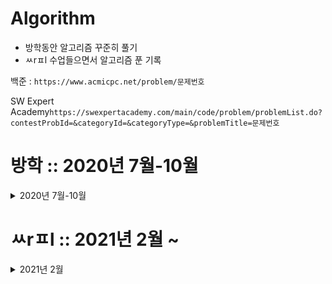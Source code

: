 # Algorithm
* 방학동안 알고리즘 꾸준히 풀기
* ㅆrㅍl 수업들으면서 알고리즘 푼 기록

백준 : `https://www.acmicpc.net/problem/문제번호`

SW Expert Academy`https://swexpertacademy.com/main/code/problem/problemList.do?contestProbId=&categoryId=&categoryType=&problemTitle=문제번호`





# 방학 :: 2020년 7월-10월

<details markdown="1">
<summary> 2020년 7월-10월 </summary>

### 7월 동안 푼 문제
<details markdown="1">
<summary> 7월 동안 푼 문제 </summary>

#### 20-07-01
  * 어려운 문제는 손이 안간다 .. ㅠㅠ

#### 20-07-02
  * 1010번 : 규칙을 이해하면 풀기는 쉬운문제이다 가로로 푸는 방법보다 세로로 푸는 방법이 간단해서 놀랐다
  * 1003번 : 처음에는 dp 풀기도 싫었는데 한번에 풀리니까 재밌다 ㅎㅎ

#### 20-07-03
  * 9012번 괄호 : 너무 쉬운문제라서 날짜채우기 사실은 0712에 푼 쉬운문제이다
  * **2164번 카드2** : 쉬운문제인줄 알았는데 풀이보고 다시 한번 풀어봐야겠다 0712에 푼문제

#### 20-07-05
  * 9655번 돌 게임: 너무 쉬워서 어이가 없는 문제..; 생각을 잘해야한다는 문제인건가 처음 풀고 뿌듯했는데 그냥 %2만 하면 되는 거였다.......!
  * 2193번 이친수 : 무조건 10으로 시작해야 하며 뒤에가 1일 경우는 0밖에 못온다는 규칙을 파악하고 손으로 풀어보았더니 피보나치수열이었다 그래서 금방 풀 수 있었다! 근데 범위체크 꼭 하자 ...ㅠㅠ

#### 20-07-06
  * 2748번 피보나치수2 : 입력값의 최소와 최대를 테스트케이스로 다 넣어보자
  * 14606번 피자 : 문제보자마자 아 어떻게 푸냐 걱정했는데 펜으로 쓱싹 쓰다보니 방법을 찾아냈다 잘 풀릴때마다 dp는 재밌고 안풀리면 재미없다

#### 20-07-07
  * 14916번 거스름돈 : 왜 dp인지 모르겠지만 solved.ac에 dp로 되어있으니 풀었다 예전에 풀어본 문제 같아서 답을 최대한 보지 않으려고 노력했다 결국 풀었다..!! 2는 짝수 5는 홀수니까 반복문 안쓰고 조건문으로 풀 수 있었다
  * 14501번 퇴사 : 처음에 이해안됐는데 직접 풀어보니까 이해가 갔다.. dp 대체 어떻게 머리를 쓰는것인가 대단하다 누적이익값과 해결되는 경우 우선 경우를 생각하자!!! Priority로 풀었던 나 반성..; ㅎ

#### 20-07-08
  * 8394번 악수 : 도저히 모르겠어서 답을 찾아봤는데 피보나치 수열이었다 .. 예시를 몇번더 만들고서 코딩을 해야겠다 ㅠ
  * 13699번 점화식 : 문제 있는 그대로 풀면되는데 조금 더 빨리 만들겠다고... (그것도 아닌데 ㅋㅋㅋ;;) 어쨋든 괜히 머리써서 시간을 잡아먹었다 ㅠㅠ

#### 20-07-09
  * 10828번 스택 : 와 stack 문제 푸는건 쉬운데 시간제한 있어서 너무 화가 났다 ^^ `bw.write` 를 앞으로 많이 사용하자 그리고 **answer+= string누적을 하지 말자 시간이 많이 소요된다**
  * **1699번 제곱수의 합** : 가장 큰 숫자부터 하면 되겠지~ 이랬는데 반례가 있었다 반례찾기 넘 힘들고요 ㅠㅠ 코테보면서 반례찾기 잘 할수 있을련지... 이번 문제는 나중에 또 풀어볼만 한 문제 같다 .. 규칙+ 생각을 잘해야하는 문제 흐그극

#### 20-07-10
  * 1920번 수찾기 : 비슷한 문제를 푼 경험이 있어서 통과했다! 통과되기전 숫자 범위 음수를 생각못해서 어쩌지 했다 ...ㅎㅎ Hash의 contain은 빠르다...!
  * 10814번 나이순 정렬 : 객체를 public class 밖에 만드느냐 안에 만드느냐에 따라 코딩 방식이 달라졌다 밖에다 만들면 Comparator 안에다 만들면 Comparable을 쓰는 듯 하다 내가 쓰고 싶었던 것은 안에다 만드는 것이었다 이런 객체 문제를 많이 풀고 싶다 재밌다

#### 20-07-11
  * 4949번 균형잡힌세상 : 어떻게 풀지 조금 고민했다 string 한줄을 어떻게 해야하나..ㅎ 근데 한번 풀어본 문제였어서 쉽게 풀렸다 호호...
  * 10845번 큐 : 스택문제를 풀고나니까 너무 쉬웠다 개이덕~~ peekLast()는 처음 봤다

#### 20-07-12 (class 2 취득)
  * 10866번 덱 : 큐 풀고나면 너무 쉽다 이클립스라서 더 쉬웠던건가 큐랑 덱은 LinkedList쓰는거 기억하자 addFirst/Last removeFirst/Last 경험하고 간드ㅏ
  * **1654번 랜선자르기** : 너무 너무 어려웠다.. 생각만큼 안됐다.. 이진탐색을 다시한번 느낀다 제출을 11번이나 했다

#### 20-07-13
  * 11866번 요세푸스문제 0 : 문제는 크게 어렵지 않은데 반복문을 이상하게 써서 시간이 꽤 걸렸다 그리고 노트북이 느려졌다 ..또르륵 어떡하냐
  * 1874번 스택수열 : 푸는데 한시간 걸렸다.. 등호만 제대로 썼더라면 오래 안걸렸을 문제 ㅎ 나중에 스택을 배열로만 해서 풀어봐야겠다...! 그리고 메인문에서 return 쓰는걸 배웠다

#### 20-07-14
  * 1463번 1로 만들기 : 문제를 제대로 이해 안하고 풀다가 아숩게 3번이나 제출했다 문제 푸는건 크게 어렵지 않았다 1699번이랑 비슷했기때문이다

  * **1107번 리모컨** : 아무리 머리를 잡아매도 해결책이 안 떠올라서 답을 찾아서 풀었다 결국엔 머리를 싸맨게 더 시간을 잡아먹었다 나중에 또 한번 풀어봐야할 문제!!!!

#### 20-07-15
  * 11399번 ATM : 우선순위큐로 푸니 금방 풀었다 ~ queue 사용할때는 while문을 사용하자 답을 보니 array로도 풀 수있는문제였다..ㅎㅎ;;
  * **2606번 바이러스**: dfs문제이다 실행시간이 짧아서 놀랬다 몰라서 답을 보고 풀었다 꼭 다시 한번 풀어봐야겠다 비슷한문제 푼 기억이 있는데 .. ㅠㅠ dfs 공부도 해야하겠네...

#### 20-07-16
  * 1012번 유기농 배추: 카카오 비슷한 문제풀어본적 있어서 풀만했다! x,y좌표를 배열로 저장해서 값 바꾸는것도 배웠다
  * 9095번 1,2,3 더하기 : 문제를 제대로 이해하지 못했다...수를 1개 이상 써야한다걸 연산을 1개 이상해야한다라고 이해했다 ;;;

#### 20-07-17
  * 9375번 패션왕 신해빈 : 비슷한걸 프로그래머스로 푼 기억이 있어서 쉽게 풀었다 쿄쿄
  * **2579번 계단 오르기** : dp도 n의 조건에 대해 달라질 수 있다는 걸 알았다 dp2,3,4 조건을 다르게 둬서 하는 법을 배웠다

#### 20-07-18 (Total:33)
  * **1931번 회의실 배정** : 처음 접근 방식으로하면 ㅍ풀었으려나..Comparator 객체확인잘하자 ..o1...o2...이걸로 시간 다까먹었다
  * **7662번 이중 우선순위 큐** : TreeMap을 배울수 있었다 PriorityQueue로 해야하나 LinkedList로 해야하나 고민했는데 LinkedList는 시간이 오래걸린다 O(1)을 하기 위해 TreeMap 사용...! TreeMap은 key로 정렬을 한다

#### 20-07-19
  * 5430번 AC : LinkedList보다 Deque가 remove 가 빠르다는 것을 알게 됐다 그리고 알고리즘 풀면서 의미없는 숫자는 없다...[x,y] 와 같은 건 while문을에서 if문 isEmpty()를 통해 ,를 넣어주면 안 값만 넣을 수 있다
  * 1260번 DFS와 BFS :한번에 통과라니ㅠㅠㅠㅠ 너무 좋았다 2606번 문제 풀면서 dfs구조를 파악했고 bfs는 내 머릿속으로 해서 풀었는데 맞았다 호올리~

#### 20-07-20
  * 5525번 IOIOI : KMP 알고리즘 이해하기 너무 힘들다 이틀에 걸쳐서 이해완료했다
  * 1786번 찾기 : KMP 알고리즘 머릿속에 집어넣고 문제 푸니 풀만하다 ㅎㅎ 그리고 코드를 수정했는데 시간 4배감소 ;;

#### 20-07-21
  * 16916번 부분 문자열: KMP 알고리즘 그읏잡 오늘은 KMP 알고리즘 제대로 익혔다
  * 11724번 연결 요소의 개수: DFS로 풀었다 문제를 잘 이해하지못해서 바로통과를 할 수 없었다 정점도 요소로 칭하기 때문이다 그리고 이중 포문 보다 visited로 포문 하나만 만들어도 되는 것도 배웠다

#### 20-07-22
  * 1701번 Cubeditor: KMP알고리즘 어우 어려웠다 푸는데 1시간 반은 쓴듯하다 부분문자열이니까 나올 수 있는 문자열 전부를 돌려보는게 문제의 핵심이었다 채점이 느려서 틀렸습니다가 나올까봐 쫄았다...
  * 7576번 토마토 : bfs까지는 어차저차 짰는데 일수 세는 걸 짜는게 힘들었다 결국 찾아서 내 코드에 맞게 넣는데 정답 ㅠㅠ 감격스럽다

#### 20-07-23 (class 3 취득)
  * 11726번 2×n 타일링: dp문제라 빨리 풀수 있었다 근데 long형으로 해줬어야했으며 %10007을 dp에다가 넣어줄 때 했어야 했다
  * 10026번 적록색약 : dfs 에 대해 조금씩 익숙해지고 있다 감이 잡힌다

#### 20-07-24
  * 1927번 최소 힙: PriorityQueue를 사용해서 빨리 풀 수 있었다
  * 11279번 최대 힙 : TreeMap으로 풀 수 있었다 위에서 배운 자료구조를 사용해 풀어서 뿌듯했다

#### 20-07-25
  * 1339번 단어 수학 : 수학적지식이 부족한가보다 ㅠㅠ 헤매다가 결국 찾아서 풀게 되었는데 생각만 잘한다면 엄청 간단한 문제였다 ...또로록
  * 2667번 단지번호붙이기 : 와 카카오 코테랑 비슷한 문제였다 이런 유형의 문제가 많았구나 알고리즘 공부 안한 나를 반성하게 된다

#### 20-07-26
  * 11286번 절댓값 힙: 같은 조건 선상에 있는 것을 잘 파악하자! 이걸로 에러가 많이 났다ㅠㅠ
  * **15686번 치킨 배달**: 브루트포스,, 완전탐색 너무 어렵다 bfs를 활용해서 풀 수 있었다 이제 브루트포스를 파야겠다 ..ㅠㅠ

#### 20-07-27
  * 7568번 덩치 : 완전 탐색 쉬운문제 나는 더 빠르게 하는 방법이 있을 줄 알았는데 간단히 풀면 되는 것이었다...또록
  * **14500번 테트로미노** : 도형의 모형을 케이스로 나누어 그냥 바로 값을 주는 방법이 있었다 브루트포스...진짜 어렵다...^^ visited를 초기화하기 위해 선행에 True 후행에 False하는 것을 배웠다

#### 20-07-28
  * **9019번 DSLR** : 숫자 범위 파악 잘하자 ㅠㅠ bfs에 대해 더 공부해야겠다
  * **11403번 경로찾기** : 잘 풀었다고 생각했었는데 시간초과 됐었다  visited 배열을 새로 만들고 초기화를 해줘서 푸니까 됐다...ㅎ..

#### 20-07-29
  * 11047번 동전 0 : 쉬웠다고 한다 할만했다! 진짜 반복문만 잘 쓰면 끝나는 문제..ㅎ
  * 1992번 쿼드트리 : 풀수 있을 거 같은데 계속 간당간당 안되길래 냅뒀는데 집중할 수 있는 공간에서 푸니까 호다닥 풀어버렸다 다른 사람 코드를 안보고 풀어서 더 뿌듯하다

#### 20-07-30
  * 1074번 Z : 분할 정복 잘 풀리니까 재밌다 사람이 머리가 상쾌할때 문제를 풀어야 잘 풀어진다
  * 2178번 미로탐색 : bfs 유형이라 빠르게 풀 수 있었다

#### 20-07-31
  * 1697번 숨바꼭질 : bfs로 풀어서 바로 풀었다 if문으로 등호만 제대로 줬다면 바로 통과인데 조금 아쉽다
  * **1389번 케빈 베이컨의 6단계 법칙** : 처음으로 플로이드 와샬 알고리즘으로 문제를 풀어보았다 왜 k>i>j 순은지 이해가 안되지만 공식이라 생각하고 문제를 많이 풀어봐야겠다
</details>



### 8월 동안 푼 문제

<details markdown="1">
<summary> 8월 동안 푼 문제 </summary>

#### 8월 첫째주 (8/1~8/8)
  * 1780번 종이의 개수 : 이전 분할정복이랑 푸는 방식이 쪼금은 다르다 ..ㅎ  이 방식으로 저번 문제를 풀 수 있었을텐데 저번 방식으로 이 문제를 풀기에는 어려웠다 얘는 다른 사람 코드 안본다고 했다가 너무 시간 오래걸려서 눈물흘린문제.. 이제는 한시간 넘어가면 꼭 답지 볼래...
  * 9205번 맥주 마시면서 걸어가기 : 예전에 풀다가 안풀려서 보류해놨는데 문제를 제대로 이해하고 BFS로 푸니까 금방 풀렸다... 허허 어이엄서 정말.. 나는 왜 문제 이해를 제대로 하기 어려운가 ,,,ㅎ
  * 18870번 좌표 압축 : 입력 받은 arr에서 중복 없애고 정렬한 index를 arr 순서에 맞게 index를 출력해주면 되는 것이었다 이 문제도 처음에 이해안되서 안풀었는데 오늘 보니까 이해됐다..ㅋㅋ TreeMap으로 간단히 풀 수 있는 문제 실행시간이 오래 걸려서 놀랐다
  * 2630번 색종이 만들기 : 종이의 개수와 문제유형이 똑같아서 빠르게 풀 수 있었
  * 11723번 집합 : class 3 다 풀기 위해서 쉬운문제 후딱 풀었다 ^^* so easy!
  * 1620번 나는야 포켓몬 마스터 이다솜 : TreeMap과 array로 빨리 풀 수 있었다 이것도 so  easy,,ㅎ
  * 1541번 잃어버린 괄호 : ArrayList 두개를 사용해서 풀었는데 시간초과 안걸려서 증맬 다행이다 ㅎㅎ

#### 8월 둘째주 (8/9~8/15)
  * 1149번 RGB거리 : 쉽게 풀수 있었던 dp! 미리 생각을 해놓고 빨리 풀 수 있었다
  * 1932번 정수삼각형 : 비슷한문제를 푼 기억이 있어서 이것도 초기값만 제대로 줬다면 금방 풀었을 문제이다 ㅎㅎ
  * 11052번 카드 구매하기 : 교육받으면서 짱구돌리면서 어떻게 해야하지 고민했던 문제 시간 초과 날까 걱정했는데 다행히 아니었다
  * 2156번 포도주 시식 : `2579번 계단 오르기` 와 문제 유형이 비슷하다! 이전값과 비교하는 것만 넣었다면 한번에 통과했을 것이다 ㅎ..
  * **11057번 오르막 수** : 부들부들 dp,, 내머리는 바보 원리는 알았는데 어떻게 코드 짜야할지 머리가 안돌아갔다
  * 1946번 신입사원 : 정렬을 안하게 index로 배열을 넣는게 신기했다
  * 10844번 쉬운 계단 수 : 오르막 수를 풀고나니까 쉬웠다!!!!!!

#### 8월 셋째주 (8/16~8/22)
  * 6588번 골드바흐의 추측 : 설마 되겠어 했는데 와 되서 입틀막.... 시간을 줄이는 방법은 _print를 딱 한번하는 것이다_ 배열을 무조건 쓰는것보다 들어온 숫자로 바로 처리하려는 생각을 해야겠다!!!
  * 11660번 구간합 구하기 5 : 정말 풀기가 귀찮았다 세문제 정도 건들었는데 다 힘들어서 결국 이문제는 쉽게 풀고 바로 통과해서 다행 ㅠㅠ 이제 골드 5다 얏호
  * 2110번 공유기 설치 : 문제가 이해안돼서 결국 찾아보고 풀었다 하지만 이분탐색 사용하면 금방 풀 수 있었다
  * **1806번 부분합** : 이것도 어떻게 풀어야할지 몰라서 찾아봤지만 그래도 이해가 안되서 너무 힘들었다 이해하는데 걸리는 시간 30분 오류 잡는데 한시간 .. 이게 왜 이분탐색인지 모르겠지만 투포인터 알고리즘에 대해 알게 됐
  * 2003번 수들의 합2 : 1806번을 풀고 나니 쉽게 풀 수 있었다
  * 16172번 나는 친구가 적다 :KMP알고리즘은 꾸준히 공부해야할듯하다 이해하는거 같으면서도 안풀면 잊어먹는다 한번에 통과해서 행복
  * 16570번 앞뒤가 맞는 수열 : 메모리초과 - 틀림 - 출력초과 - 성공 행복했다 생각을 바꾸니까 바로 통과해서 더 행복했다 KMP알고리즘은 진짜 원리만 알면 바로 풀어서 너무 좋다


#### 8월 넷째주 (8/23~8/29)
  * 14502번 연구소 : 와 비슷한 문제 코딩시험때 못풀었는데 이제 코테에 나오면 풀 수 있을듯 브루트포스 계속 풀다보니까 유형 파악이 된다
  * 14888번 연산자 끼어넣기 : bfs로 풀어야하는줄 알고 호다다닥 풀었는데 맞아서 행복 그래서 더 빨리 풀 수 있는 방법 찾아보고 이게 내가 하고싶었던건데 ㅠㅠ 하면서 얼른 풀었다 이거랑 비슷한문제 더 풀고 싶다
  * 2468번 안전 영역 : 반례만 고쳐서 채점하니까 바로 통과 크으 재미난다
  * 2589번 보물섬 : bfs할때 visited = true를 안줘서 메모리초과가 났다 브루트포스의 대부분의 문제는 dfs,bfs로 푸는듯하다 문제 이해를 잘 하기 위해서는 문제를 많이 풀어봐야할 것 같다 ㅠㅠ 이 문제도 이해하기 어려워서 질문하기 보고 문제 이해했다
  * 13305번 주유소: 곱셈 결과가 long형태 일때 곱하는 것도 long형으로 해줘야한다
  * 1744번 수묶기 : 정말 포기하고 싶었는데 오기로 했다 문제를 풀때 조건을 확인하고 그 조건을 만족하게끔 문제를 풀어야겠다 그냥 무작정 풀기보다는...^^ㅠ;
  * 11404번 플로이드 : 플로이드 와샬 알고리즘을 알면 너무 쉬운문제..!!
</details>



### 9월 동안 푼 문제
<details markdown="1">
<summary> 9월 동안 푼 문제 </summary>

 * **1753번 최단경로** : 다익스트라 문제 너무 어렵게 풀었다 시간소요가 많이 걸렸다 다익스트라 개념을 알고 있는데도 시간이 오래걸려서 다른 사람이 푼 걸 보고 겨우 해결했다 ㅠㅠ 
 * **9251번 LCS** : dp문제 어떻게 접근해야할지 몰라 풀이법을 보고 해결했다 나중에 꼭 다시 풀어볼 문제
 * 9465번 스티커 : dp문제 40분안에 풀 수 있었다
 * 4963번 섬의개수: 30분만에 풀 수 있었다! silver 2여서 후다닥 풀 수 있었던 문제     

</details>



### 10월 동안 푼 문제

<details markdown="1">
<summary> 10월 동안 푼 문제 </summary>


 * **1916번 최소비용 구하기** : 다익스트라 문제 .. ㅎㅎ 이전에 푼걸 보고 풀었다 나중에 또 다시 풀어봐야겠다..후우
 * **12015번 가장  증가하는 수열2** : 이전에 풀었는데 기록을 안했다...백만인경우 투포인터를 사용해서 풀어야 한다 코드만 볼때 이해가 안된다 나중에 꼭 다시 풀업보기
 * 11053번 : dp로 빠르게 풀 수 있는 문제 2중 포문을 사용해서 문제를 풀었다 1000*999 까지는 시간 초과가 안나나보다
 * **12851번 숨바꼭질2**: 한시간 문제 풀고 30분 오류 찾고 30분 답찾아서 겨우 문제 풀었다 나중에 다시 꼭 풀어볼 문제 
 * **1991번 트리순회**: 문제만 제대로 이해한다면 바로 풀 수 있는 문제... 졸다가 겨우 정신차리고 문제를 풀었다 
 * 12865번 평범한 배낭 : 냅색알고리즘을 알 수 있었다 배열 하나로만 짜는거 신기하드ㅏ...ㅎ
 * 14728번 벼락 치기: 냅색알고리즘-dp일차원으로 풀면 시간초과가 뜰 줄 알았는데 안떴다.. 배열범위 10000 까지는 괜춘한듯 ..ㅎ 

</details>

</details>



# ㅆrㅍl :: 2021년 2월 ~

<details>
    <summary>2021년 2월</summary>


### 2월 동안 푼 문제

<details markdown="1">
<summary> 2월 동안 푼 문제 </summary>
#### 2월 첫째주 (2/1~6)

 * Swea_1289번 원재의 메모리 복구하기 : 이전 값이랑 비교하는게 키포인트 였다.. 간단하게 짤 수 있는데 어렵게 생각했다. 알고리즘 단순하게 생각하기 !! 그리고 문제 꼼꼼히 읽기 !! 문제를 제대로 이해하지 못한 것도 있다 ㅠㅠ
 * Boj_1244 스위치 켜고 끄기 [Implementation]  : 재귀를 사용해서 푼 내용 , 백준에 제출하기 전에 이클립스에서 돌리고 콘솔에 잘 출력되는지 보자! 빨리 풀었지만 출력오류가 났던 ㅠㅠ
 * Boj_17478 재귀함수가 뭔가요? [Unclassfied] : 문제는 빨리 풀었지만 테케를 제대로 보지 못하고 재귀 종료때 print문을 넣지 못해서 계속 오답 ㅠㅠ 테케도 꼼꼼히 보자...ㅎㅎ
 * Swea_1208 Flatten : 이것도 간단하게 ++ , --로 풀면 간단하게 풀 수 있는 문제 괜히 더 빠르게 짜보겠다고 설쳐서 문제 못풀었다 ;; ㅠ 알고리즘 문제 풀 때 1. 제대로 이해하기 2. 간단하게 생각하기
 * Swea_1210 Ladder1 : 애초에 끝점을 찾고 시작점으로 가는 방법이 더 빠르게 된다 !!!
 * Swea_1954 달팽이 숫자 : 와 고등학생때 풀었던 문제 ,,! 웹프로는 어떻게 풀어야하나 그랬었는데 top down left right 변수를 두고 문제를 빨리 풀 수 있었다
 * Boj_15990
 * Boj_13398



 </details>



### 3월 동안 푼 문제

<details markdown="1">
<summary> 3월 동안 푼 문제 </summary>

#### 3월 첫째주 (3/1~6)

 </details>





</details>

